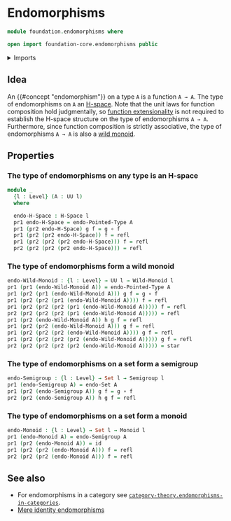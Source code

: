 # Endomorphisms

```agda
module foundation.endomorphisms where

open import foundation-core.endomorphisms public
```

<details><summary>Imports</summary>

```agda
open import foundation.dependent-pair-types
open import foundation.unit-type
open import foundation.universe-levels

open import foundation-core.function-types
open import foundation-core.identity-types
open import foundation-core.sets

open import group-theory.monoids
open import group-theory.semigroups

open import structured-types.h-spaces
open import structured-types.wild-monoids
```

</details>

## Idea

An {{#concept "endomorphism"}} on a type `A` is a function `A → A`. The type of
endomorphisms on `A` an [H-space](structured-types.h-spaces.md). Note that the
unit laws for function composition hold judgmentally, so
[function extensionality](foundation.function-extensionality.md) is not required
to establish the H-space structure on the type of endomorphisms `A → A`.
Furthermore, since function composition is strictly associative, the type of
endomorphisms `A → A` is also a [wild monoid](structured-types.wild-monoids.md).

## Properties

### The type of endomorphisms on any type is an H-space

```agda
module _
  {l : Level} (A : UU l)
  where

  endo-H-Space : H-Space l
  pr1 endo-H-Space = endo-Pointed-Type A
  pr1 (pr2 endo-H-Space) g f = g ∘ f
  pr1 (pr2 (pr2 endo-H-Space)) f = refl
  pr1 (pr2 (pr2 (pr2 endo-H-Space))) f = refl
  pr2 (pr2 (pr2 (pr2 endo-H-Space))) = refl
```

### The type of endomorphisms form a wild monoid

```agda
endo-Wild-Monoid : {l : Level} → UU l → Wild-Monoid l
pr1 (pr1 (endo-Wild-Monoid A)) = endo-Pointed-Type A
pr1 (pr2 (pr1 (endo-Wild-Monoid A))) g f = g ∘ f
pr1 (pr2 (pr2 (pr1 (endo-Wild-Monoid A)))) f = refl
pr1 (pr2 (pr2 (pr2 (pr1 (endo-Wild-Monoid A))))) f = refl
pr2 (pr2 (pr2 (pr2 (pr1 (endo-Wild-Monoid A))))) = refl
pr1 (pr2 (endo-Wild-Monoid A)) h g f = refl
pr1 (pr2 (pr2 (endo-Wild-Monoid A))) g f = refl
pr1 (pr2 (pr2 (pr2 (endo-Wild-Monoid A)))) g f = refl
pr1 (pr2 (pr2 (pr2 (pr2 (endo-Wild-Monoid A))))) g f = refl
pr2 (pr2 (pr2 (pr2 (pr2 (endo-Wild-Monoid A))))) = star
```

### The type of endomorphisms on a set form a semigroup

```agda
endo-Semigroup : {l : Level} → Set l → Semigroup l
pr1 (endo-Semigroup A) = endo-Set A
pr1 (pr2 (endo-Semigroup A)) g f = g ∘ f
pr2 (pr2 (endo-Semigroup A)) h g f = refl
```

### The type of endomorphisms on a set form a monoid

```agda
endo-Monoid : {l : Level} → Set l → Monoid l
pr1 (endo-Monoid A) = endo-Semigroup A
pr1 (pr2 (endo-Monoid A)) = id
pr1 (pr2 (pr2 (endo-Monoid A))) f = refl
pr2 (pr2 (pr2 (endo-Monoid A))) f = refl
```

## See also

- For endomorphisms in a category see
  [`category-theory.endomorphisms-in-categories`](category-theory.endomorphisms-in-categories.md).
- [Mere identity endomorphisms](foundation.mere-identity-endomorphisms.md)
